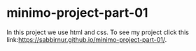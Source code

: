 # minimo-project-part-01
In this project we use html and css.
To see my project click this link:https://sabbirnur.github.io/minimo-project-part-01/.
